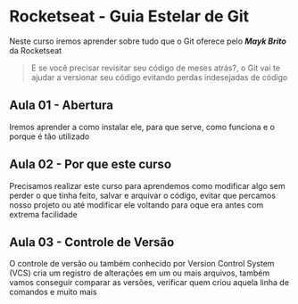 # Rocketseat - Guia Estelar de Git

Neste curso iremos aprender sobre tudo que o Git oferece pelo _**Mayk Brito**_ da Rocketseat

>E se você precisar revisitar seu código de meses atrás?, o Git vai te ajudar a versionar seu código evitando perdas indesejadas de código

## Aula 01 - Abertura
Iremos aprender a como instalar ele, para que serve, como funciona e o porque é tão utilizado

## Aula 02 - Por que este curso
Precisamos realizar este curso para aprendemos como modificar algo sem perder o que tinha feito, salvar e arquivar o código, evitar que percamos nosso projeto ou até modificar ele voltando para oque era antes com extrema facilidade

## Aula 03 - Controle de Versão
O controle de versão ou também conhecido por Version Control System (VCS) cria um registro de alterações em um ou mais arquivos, também vamos conseguir comparar as versões, verificar quem criou aquela linha de comandos e muito mais
